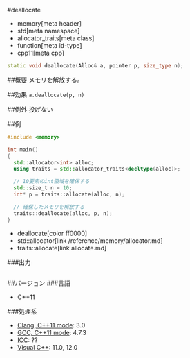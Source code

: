 #deallocate
* memory[meta header]
* std[meta namespace]
* allocator_traits[meta class]
* function[meta id-type]
* cpp11[meta cpp]

```cpp
static void deallocate(Alloc& a, pointer p, size_type n);
```

##概要
メモリを解放する。


##効果
`a.deallocate(p, n)`


##例外
投げない


##例
```cpp
#include <memory>

int main()
{
  std::allocator<int> alloc;
  using traits = std::allocator_traits<decltype(alloc)>;

  // 10要素のint領域を確保する
  std::size_t n = 10;
  int* p = traits::allocate(alloc, n);

  // 確保したメモリを解放する
  traits::deallocate(alloc, p, n);
}
```
* deallocate[color ff0000]
* std::allocator[link /reference/memory/allocator.md]
* traits::allocate[link allocate.md]

###出力
```
```


##バージョン
###言語
- C++11

###処理系
- [Clang, C++11 mode](/implementation.md#clang): 3.0
- [GCC, C++11 mode](/implementation.md#gcc): 4.7.3
- [ICC](/implementation.md#icc): ??
- [Visual C++](/implementation.md#visual_cpp): 11.0, 12.0
